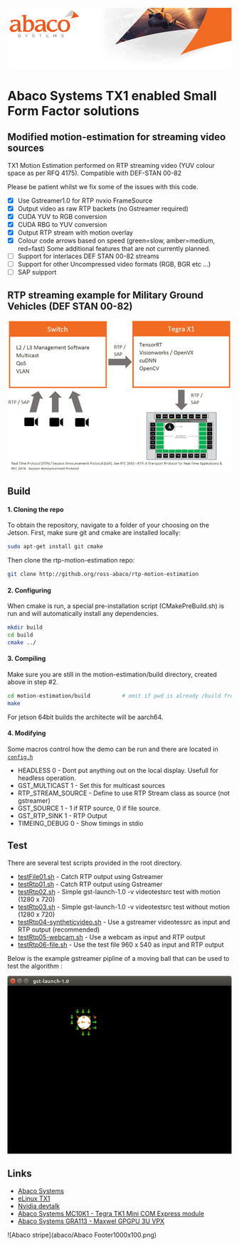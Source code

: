 ![Abaco stripe](abaco/Abaco_background-1000x275.png)
# Abaco Systems TX1 enabled Small Form Factor solutions   
## Modified motion-estimation for streaming video sources
TX1 Motion Estimation performed on RTP streaming video (YUV colour space as per RFQ 4175). Compatible with DEF-STAN 00-82

Please be patient whilst we fix some of the issues with this code.

- [x] Use Gstreamer1.0 for RTP nvxio FrameSource
- [x] Output video as raw RTP backets (no Gstreamer required) 
- [x] CUDA YUV to RGB conversion
- [x] CUDA RBG to YUV conversion
- [x] Output RTP stream with motion overlay
- [x] Colour code arrows based on speed (green=slow, amber=medium, red=fast)
Some additional features that are not currently planned.
- [ ] Support for interlaces DEF STAN 00-82 streams
- [ ] Support for other Uncompressed video formats (RGB, BGR etc ...)
- [ ] SAP suipport

## RTP streaming example for Military Ground Vehicles (DEF STAN 00-82)
![RTP Camera example](abaco/RTP-Camera-Example.PNG)
## Build
#### 1. Cloning the repo
To obtain the repository, navigate to a folder of your choosing on the Jetson.  First, make sure git and cmake are installed locally:

``` bash
sudo apt-get install git cmake
```

Then clone the rtp-motion-estimation repo:
``` bash
git clone http://github.org/ross-abaco/rtp-motion-estimation
```

#### 2. Configuring

When cmake is run, a special pre-installation script (CMakePreBuild.sh) is run and will automatically install any dependencies.

``` bash
mkdir build
cd build
cmake ../
```

#### 3. Compiling

Make sure you are still in the motion-estimation/build directory, created above in step #2.

``` bash
cd motion-estimation/build			# omit if pwd is already /build from above
make
```
For jetson 64bit builds the architecte will be aarch64.

#### 4. Modifying

Some macros control how the demo can be run and there are located in [`config.h`](demos/config.h)
* HEADLESS 0 - Dont put anything out on the local display. Usefull for headless operation.
* GST_MULTICAST 1 - Set this for multicast sources
* RTP_STREAM_SOURCE - Define to use RTP Stream class as source (not gstreamer)
* GST_SOURCE 1 - 1 if RTP source, 0 if file source.
* GST_RTP_SINK 1 - RTP Output
* TIMEING_DEBUG 0 - Show timings in stdio

## Test
There are several test scripts provided in the root directory.
* [testFile01.sh](testFile01.sh) - Catch RTP output using Gstreamer
* [testRtp01.sh](testRtp01.sh) - Catch RTP output using Gstreamer
* [testRtp02.sh](testRtp02.sh) - Simple gst-launch-1.0 -v videotestsrc test with motion  (1280 x 720)
* [testRtp03.sh](testRtp03.sh) - Simple gst-launch-1.0 -v videotestsrc test without motion  (1280 x 720)
* [testRtp04-syntheticvideo.sh](testRtp04-syntheticvideo.sh) - Use a gstreamer videotessrc as input and RTP output (recommended)
* [testRtp05-webcam.sh](testRtp05-webcam.sh) - Use a webcam as input and RTP output 
* [testRtp06-file.sh](testRtp06-file.sh) - Use the test file 960 x 540 as input and RTP output 

Below is the example gstreamer pipline of a moving ball that can be used to test the algorithm :

![Test video source](abaco/test-screenshot01.png)

## Links
* [Abaco Systems](http://abaco.com)
* [eLinux TX1](http://elinux.org/Jetson_TX1)
* [Nvidia devtalk](https://devtalk.nvidia.com/default/board/164/)
* [Abaco Systems MC10K1 - Tegra TK1 Mini COM Express module](https://www.abaco.com/products/mcom10-k1-mini-com-express)
* [Abaco Systems GRA113 - Maxwel GPGPU 3U VPX](https://www.abaco.com/products/gra113-graphics-board)


![Abaco stripe](abaco/Abaco Footer1000x100.png)
